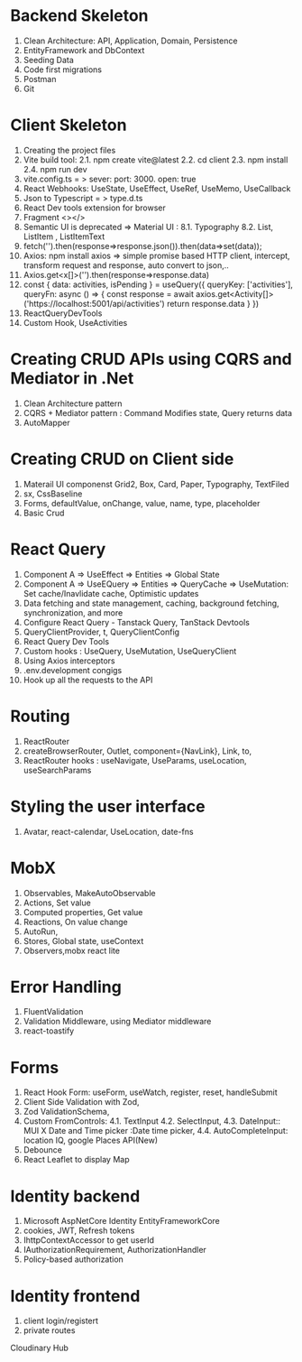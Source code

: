 # Backend Skeleton
1. Clean Architecture: API, Application, Domain, Persistence
2. EntityFramework and DbContext
3. Seeding Data
4. Code first migrations
5. Postman
6. Git

# Client Skeleton
1. Creating the project files
2. Vite build tool: 
	2.1. npm create vite@latest
	2.2. cd client
	2.3. npm install
	2.4. npm run dev
3. vite.config.ts = > sever: port: 3000. open: true
4. React Webhooks: UseState, UseEffect, UseRef, UseMemo, UseCallback
5. Json to Typescript = > type.d.ts
6. React Dev tools extension for browser
7. Fragment <></>
8. Semantic UI is deprecated => Material UI :
	8.1. Typography
	8.2. List, ListItem , ListItemText
9. fetch('').then(response=>response.json()).then(data=>set(data));
10. Axios: npm install axios => simple promise based HTTP client, intercept, transform request and response, auto convert to json,..
11. Axios.get<x[]>('').then(response=>response.data)
12. const { data: activities, isPending } = useQuery({
    queryKey: ['activities'],
    queryFn: async () => {
      const response = await axios.get<Activity[]>('https://localhost:5001/api/activities')
      return response.data
    }
  })
13. ReactQueryDevTools 
14. Custom Hook, UseActivities


# Creating CRUD APIs using CQRS and Mediator in .Net
1. Clean Architecture pattern 
2. CQRS + Mediator pattern : Command Modifies state, Query returns data
3. AutoMapper

# Creating CRUD on Client side
1.  Materail UI componenst Grid2, Box, Card, Paper, Typography, TextFiled
2. sx, CssBaseline
3. Forms, defaultValue, onChange, value, name, type, placeholder
4. Basic Crud

# React Query
1. Component A => UseEffect => Entities => Global State 
2. Component A => UseEQuery => Entities => QueryCache => UseMutation: Set cache/Inavlidate cache, Optimistic updates
3. Data fetching and state management, caching, background fetching, synchronization, and more
4. Configure React Query - Tanstack Query, TanStack Devtools
5. QueryClientProvider, t, QueryClientConfig
6. React Query Dev Tools
7. Custom hooks : UseQuery, UseMutation, UseQueryClient
8. Using Axios interceptors
9. .env.development congigs
10. Hook up all the requests to the API

# Routing
1. ReactRouter 
2. createBrowserRouter, Outlet, component={NavLink},  Link, to, 
3. ReactRouter hooks : useNavigate, UseParams, useLocation, useSearchParams

# Styling the user interface
1. Avatar, react-calendar, UseLocation, date-fns

# MobX
1. Observables, MakeAutoObservable
2. Actions, Set value
3. Computed properties, Get value
4. Reactions, On value change
5. AutoRun,
6. Stores, Global state, useContext
7. Observers,mobx react lite

# Error Handling
1. FluentValidation
2. Validation Middleware, using Mediator middleware
3. react-toastify

# Forms
1. React Hook Form: useForm, useWatch, register, reset, handleSubmit
2. Client Side Validation with Zod,
3. Zod ValidationSchema, 
4. Custom FromControls:
	4.1. TextInput
	4.2. SelectInput, 
	4.3. DateInput:: MUI X Date and Time picker :Date time picker, 
	4.4. AutoCompleteInput: location IQ, google Places API(New)
5. Debounce
6. React Leaflet to  display Map

# Identity backend
1. Microsoft AspNetCore Identity EntityFrameworkCore
2. cookies, JWT, Refresh tokens
3. IhttpContextAccessor to get userId
4. IAuthorizationRequirement, AuthorizationHandler
5. Policy-based authorization 

# Identity frontend
1. client login/registert
2. private routes










Cloudinary
Hub
